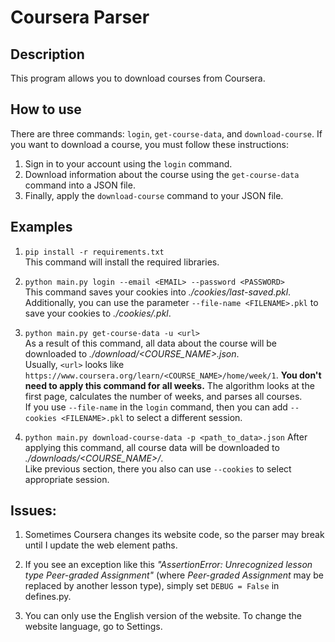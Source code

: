 # Coursera Parser 

## Description 

This program allows you to download courses from Coursera. 

## How to use

There are three commands: `login`, `get-course-data`, and `download-course`. If you want to download a course, you must follow these instructions:

1. Sign in to your account using the `login` command.
2. Download information about the course using the `get-course-data` command into a JSON file.
3. Finally, apply the `download-course` command to your JSON file.




## Examples
1. `pip install -r requirements.txt` <br>
  This command will install the required libraries.


2. `python main.py login --email <EMAIL> --password <PASSWORD>` <br>
  This command saves your cookies into _./cookies/last-saved.pkl_. Additionally, you can use the parameter `--file-name <FILENAME>.pkl` to save your cookies to _./cookies/<FILENAME>.pkl_.

3. `python main.py get-course-data -u <url>` <br>
  As a result of this command, all data about the course will be downloaded to _./download/<COURSE_NAME>.json_. <br>
  Usually, `<url>` looks like `https://www.coursera.org/learn/<COURSE_NAME>/home/week/1`. **You don't need to apply this command for all weeks.** The algorithm looks at the first page, calculates the number of weeks, and parses all courses. <br>
  If you use `--file-name` in the `login` command, then you can add `--cookies <FILENAME>.pkl` to select a different session.





4. `python main.py download-course-data -p <path_to_data>.json`
After applying this command, all course data will be downloaded to _./downloads/<COURSE_NAME>/_. <br>
Like previous section, there you also can use `--cookies` to select appropriate session.

## Issues:
1. Sometimes Coursera changes its website code, so the parser may break until I update the web element paths.
 

2. If you see an exception like this _"AssertionError: Unrecognized lesson type Peer-graded Assignment"_ (where _Peer-graded Assignment_ may be replaced by another lesson type), simply set `DEBUG = False` in defines.py.

3. You can only use the English version of the website. To change the website language, go to Settings.